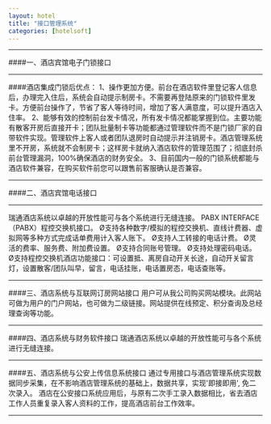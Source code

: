 ```yaml
---
layout: hotel
title: "接口管理系统"
categories: [hotelsoft]
---
```

<hr/>
####一、酒店宾馆电子门锁接口
<hr/>
####酒店集成门锁后优点：
1、操作更加方便。前台在酒店软件里登记客人信息后，办理完入住后，系统会自动提示制房卡。不需要再登陆原来的门锁软件里发卡。方便前台操作了，节省了客人等待时间，增加了客人满意度，可以提升酒店入住率。
2、能够有效的控制前台发卡情况，所有发卡情况都能掌握到位。主要功能有散客开房后直接开卡；团队批量制卡等功能都通过管理软件而不是门锁厂家的自带软件实现。管理软件上客人或者团队退房时自动提示并注销房卡。酒店管理系统里不开房，系统就不会制房卡；这样房卡就纳入酒店软件的管理范围了；彻底封杀前台管理漏洞，100%确保酒店的财务安全。
3、目前国内一般的门锁系统都能与酒店软件兼容，在购买软件前您可以跟售前客服确认是否兼容。
<hr/>
####二、酒店宾馆电话接口
<hr/>
瑞通酒店系统以卓越的开放性能可与各个系统进行无缝连接。
PABX INTERFACE（PABX）程控交换机接口。
Ø支持各种数字/模拟的程控交换机、直线计费器、虚拟网等多种方式完成话单费用计入客人账下。
Ø支持人工转接的电话计费。
Ø灵活的费率、服务费、附加费设置。
Ø支持合同账号管理。
Ø支持处理密码电话。
Ø支持程控交换机酒店功能接口：可设置抵、离房自动开关长途，自动开关留言灯，设置散客/团队叫早，留言，电话挂账，电话置房态，电话查账等。
<hr/>
####三、酒店系统与互联网订房网站接口
用户可从我公司购买网站模块。此网站可做为用户的门户网站，也可做为二级链接。网站提供在线预定、积分查询及总经理查询等功能。
<hr/>
####四、酒店系统与财务软件接口
瑞通酒店系统以卓越的开放性能可与各个系统进行无缝连接。
<hr/>
####五、酒店系统与公安上传信息系统接口
通过专用接口与酒店管理系统实现数据同步采集，在不影响酒店管理系统的基础上，数据共享，实现'即接即用', 免二次录入。 酒店在公安接口系统应用后，与原有二次手工录入数据相比，省去酒店工作人员重复录入客人资料的工作，提高酒店前台工作效率。 
<hr/>
